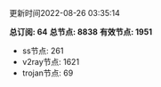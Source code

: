 更新时间2022-08-26 03:35:14

**总订阅: 64**
**总节点: 8838**
**有效节点: 1951**
- ss节点: 261
- v2ray节点: 1621
- trojan节点: 69
